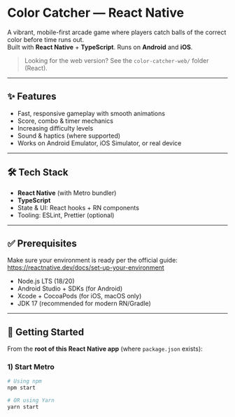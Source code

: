# Color Catcher — React Native

A vibrant, mobile-first arcade game where players catch balls of the correct color before time runs out.  
Built with **React Native** + **TypeScript**. Runs on **Android** and **iOS**.

> Looking for the web version? See the `color-catcher-web/` folder (React).

---

## ✨ Features
- Fast, responsive gameplay with smooth animations
- Score, combo & timer mechanics
- Increasing difficulty levels
- Sound & haptics (where supported)
- Works on Android Emulator, iOS Simulator, or real device

---

## 🛠 Tech Stack
- **React Native** (with Metro bundler)
- **TypeScript**
- State & UI: React hooks + RN components
- Tooling: ESLint, Prettier (optional)

---

## ✅ Prerequisites
Make sure your environment is ready per the official guide:  
https://reactnative.dev/docs/set-up-your-environment

- Node.js LTS (18/20)
- Android Studio + SDKs (for Android)
- Xcode + CocoaPods (for iOS, macOS only)
- JDK 17 (recommended for modern RN/Gradle)

---

## 🚀 Getting Started

From the **root of this React Native app** (where `package.json` exists):

### 1) Start Metro
```bash
# Using npm
npm start

# OR using Yarn
yarn start
